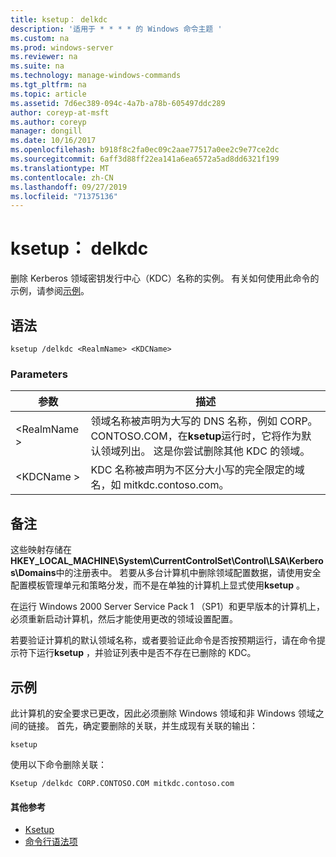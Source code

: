 ```yaml
---
title: ksetup： delkdc
description: '适用于 * * * * 的 Windows 命令主题 '
ms.custom: na
ms.prod: windows-server
ms.reviewer: na
ms.suite: na
ms.technology: manage-windows-commands
ms.tgt_pltfrm: na
ms.topic: article
ms.assetid: 7d6ec389-094c-4a7b-a78b-605497ddc289
author: coreyp-at-msft
ms.author: coreyp
manager: dongill
ms.date: 10/16/2017
ms.openlocfilehash: b918f8c2fa0ec09c2aae77517a0ee2c9e77ce2dc
ms.sourcegitcommit: 6aff3d88ff22ea141a6ea6572a5ad8dd6321f199
ms.translationtype: MT
ms.contentlocale: zh-CN
ms.lasthandoff: 09/27/2019
ms.locfileid: "71375136"
---
```

# <a name="ksetupdelkdc"></a>ksetup： delkdc



删除 Kerberos 领域密钥发行中心（KDC）名称的实例。 有关如何使用此命令的示例，请参阅[示例](#BKMK_Examples)。

## <a name="syntax"></a>语法

```
ksetup /delkdc <RealmName> <KDCName>
```

### <a name="parameters"></a>Parameters

|参数|描述|
|---------|-----------|
|\<RealmName >|领域名称被声明为大写的 DNS 名称，例如 CORP。CONTOSO.COM，在**ksetup**运行时，它将作为默认领域列出。 这是你尝试删除其他 KDC 的领域。|
|\<KDCName >|KDC 名称被声明为不区分大小写的完全限定的域名，如 mitkdc.contoso.com。|

## <a name="remarks"></a>备注

这些映射存储在**HKEY_LOCAL_MACHINE\System\CurrentControlSet\Control\LSA\Kerberos\Domains**中的注册表中。 若要从多台计算机中删除领域配置数据，请使用安全配置模板管理单元和策略分发，而不是在单独的计算机上显式使用**ksetup** 。

在运行 Windows 2000 Server Service Pack 1 （SP1）和更早版本的计算机上，必须重新启动计算机，然后才能使用更改的领域设置配置。

若要验证计算机的默认领域名称，或者要验证此命令是否按预期运行，请在命令提示符下运行**ksetup** ，并验证列表中是否不存在已删除的 KDC。

## <a name="BKMK_Examples"></a>示例

此计算机的安全要求已更改，因此必须删除 Windows 领域和非 Windows 领域之间的链接。 首先，确定要删除的关联，并生成现有关联的输出：
```
ksetup
```
使用以下命令删除关联：
```
Ksetup /delkdc CORP.CONTOSO.COM mitkdc.contoso.com
```

#### <a name="additional-references"></a>其他参考

-   [Ksetup](ksetup.md)
-   [命令行语法项](command-line-syntax-key.md)